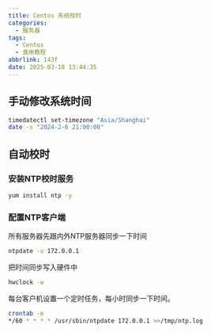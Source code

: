 ```yaml
---
title: Centos 系统校时
categories:
  - 服务器
tags:
  - Centos
  - 食用教程
abbrlink: 143f
date: 2025-03-18 13:44:35
---
```



## 手动修改系统时间

```bash
timedatectl set-timezone "Asia/Shanghai"
date -s "2024-2-6 21:00:00"
```

## 自动校时

### 安装NTP校时服务

```bash
yum install ntp -y
```

### 配置NTP客户端

所有服务器先跟内外NTP服务器同步一下时间

```bash
ntpdate -u 172.0.0.1
```

把时间同步写入硬件中

```bash
hwclock -w
```

每台客户机设置一个定时任务，每小时同步一下时间。

```bash
crontab -e
*/60 * * * * /usr/sbin/ntpdate 172.0.0.1 >>/tmp/ntp.log
```

